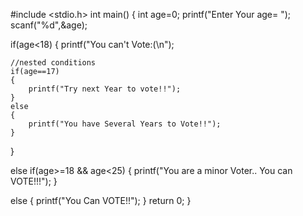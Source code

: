 #include <stdio.h>
int main()
{
    int age=0;
    printf("Enter Your age= ");
    scanf("%d",&age);
    
if(age<18)
{
    printf("You can't Vote:(\n");
    
    //nested conditions
    if(age==17)  
    {
        printf("Try next Year to vote!!");
    }
    else
    {
        printf("You have Several Years to Vote!!");
    }   
}
   
else if(age>=18 && age<25) 
    {
        printf("You are a minor Voter.. You can VOTE!!!");
    }
    
    
else
    {
       printf("You Can VOTE!!"); 
    }
    return 0;
}
